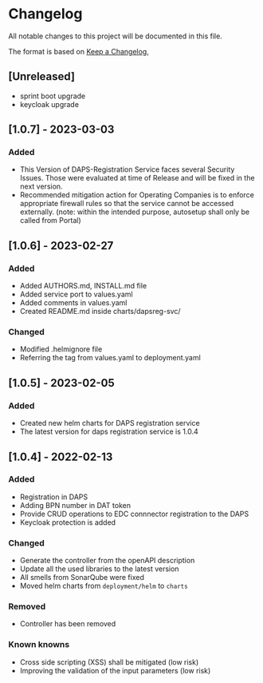 # Changelog

All notable changes to this project will be documented in this file.

The format is based on [Keep a Changelog](https://keepachangelog.com/en/1.0.0/),

## [Unreleased]

 - sprint boot upgrade
 - keycloak upgrade

## [1.0.7] - 2023-03-03

### Added
 - This Version of DAPS-Registration Service faces several Security Issues. Those were evaluated at time of Release and will be fixed in the next version.
 - Recommended mitigation action for Operating Companies is to enforce appropriate firewall rules so that the service cannot be accessed externally. (note: within the intended purpose, autosetup shall only be called from Portal)

## [1.0.6] - 2023-02-27

### Added
 - Added AUTHORS.md, INSTALL.md file
 - Added service port to values.yaml
 - Added comments in values.yaml
 - Created README.md inside charts/dapsreg-svc/


### Changed
 - Modified .helmignore file
 - Referring the tag from values.yaml to deployment.yaml


## [1.0.5] - 2023-02-05

### Added
- Created new helm charts for DAPS registration service
- The latest version for daps registration service is 1.0.4

## [1.0.4] - 2022-02-13

### Added
- Registration in DAPS
- Adding BPN number in DAT token
- Provide CRUD operations to EDC connnector registration to the DAPS
- Keycloak protection is added

### Changed
- Generate the controller from the openAPI description
- Update all the used libraries to the latest version
- All smells from SonarQube were fixed
- Moved helm charts from `deployment/helm` to `charts`

### Removed
- Controller has been removed

### Known knowns
- Cross side scripting (XSS) shall be mitigated (low risk)
- Improving the validation of the input parameters (low risk)
